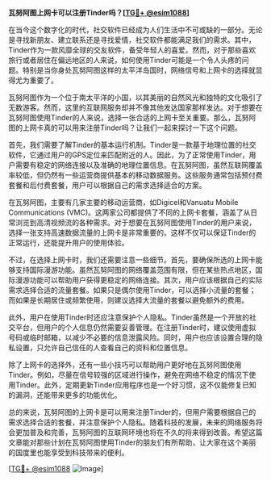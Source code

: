 **瓦努阿图上网卡可以注册Tinder吗？[[TG💪+ @esim1088](https://t.me/s/esim1088)]**

在当今这个数字化的时代，社交软件已经成为人们生活中不可或缺的一部分。无论是寻找新朋友、建立联系还是寻找爱情，社交软件都能满足我们的需求。其中，Tinder作为一款风靡全球的交友软件，备受年轻人的喜爱。然而，对于那些喜欢旅行或者居住在偏远地区的人来说，如何使用Tinder可能是一个令人头疼的问题。特别是当你身处瓦努阿图这样的太平洋岛国时，网络信号和上网卡的选择就显得尤为重要了。

瓦努阿图作为一个位于南太平洋的小国，以其美丽的自然风光和独特的文化吸引了无数游客。然而，这里的互联网服务却并不像其他发达国家那样发达。对于想要在瓦努阿图使用Tinder的人来说，选择一张合适的上网卡至关重要。那么，瓦努阿图的上网卡真的可以用来注册Tinder吗？让我们一起来探讨一下这个问题。

首先，我们需要了解Tinder的基本运行机制。Tinder是一款基于地理位置的社交软件，它通过用户的GPS定位来匹配附近的人。因此，为了正常使用Tinder，用户需要有稳定的网络连接以及准确的地理位置信息。在瓦努阿图，虽然互联网覆盖率较低，但仍然有一些运营商提供基本的移动数据服务。这些服务通常包括预付费套餐和后付费套餐，用户可以根据自己的需求选择适合的方案。

在瓦努阿图，主要有几家主要的移动运营商，如Digicel和Vanuatu Mobile Communications (VMC)。这两家公司都提供了不同的上网卡套餐，涵盖了从日常浏览到高清视频流的各种需求。对于想要在瓦努阿图使用Tinder的用户来说，选择一张支持高速数据流量的上网卡是非常重要的。这样不仅可以保证Tinder的正常运行，还能提升用户的使用体验。

不过，在选择上网卡时，我们还需要注意一些细节。首先，要确保所选的上网卡能够支持国际漫游功能。虽然瓦努阿图的网络覆盖范围有限，但在某些热点地区，国际漫游功能可以帮助用户获得更稳定的网络连接。其次，用户应该根据自己的实际需求选择合适的流量套餐。如果只是偶尔使用Tinder，可以选择小流量的套餐；而如果是长期居住或频繁使用，则建议选择大流量的套餐以避免额外的费用。

此外，用户在使用Tinder时还应注意保护个人隐私。Tinder虽然是一个开放的社交平台，但用户的个人信息仍然需要妥善管理。在注册Tinder时，建议使用虚拟号码或临时邮箱，以减少不必要的信息泄露风险。同时，用户也应该设置合理的隐私设置，只允许自己信任的人查看自己的资料和位置信息。

除了上网卡的选择外，还有一些小技巧可以帮助用户更好地在瓦努阿图使用Tinder。例如，尽量在信号较强的区域进行操作，避免在网络不稳定的情况下使用Tinder。此外，定期更新Tinder应用程序也是一个好习惯，这不仅能修复已知的漏洞，还能带来更多的功能优化。

总的来说，瓦努阿图的上网卡是可以用来注册Tinder的，但用户需要根据自己的需求选择合适的套餐，并注意保护个人隐私。随着科技的发展，未来的网络服务将会更加普及和完善，瓦努阿图的互联网环境也将在不久的将来得到改善。希望这篇文章能对那些计划在瓦努阿图使用Tinder的朋友们有所帮助，让大家在这个美丽的国度里也能享受到科技带来的便利。

[[TG💪+ @esim1088](https://t.me/s/esim1088) ![Image](https://i.postimg.cc/4NQfJmqS/Snipaste-2025-05-13-00-14-12.png)]